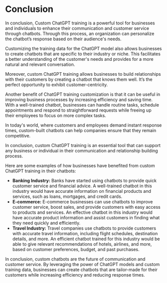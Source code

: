 # Conclusion

In conclusion, Custom ChatGPT training is a powerful tool for businesses and individuals to enhance their communication and customer service through chatbots. Through this process, an organization can personalize the chatbot’s response based on their audience's needs.

Customizing the training data for the ChatGPT model also allows businesses to create chatbots that are specific to their industry or niche. This facilitates a better understanding of the customer's needs and provides for a more natural and relevant conversation.

Moreover, custom ChatGPT training allows businesses to build relationships with their customers by creating a chatbot that knows them well. It’s the perfect opportunity to exhibit customer-centricity.

Another benefit of ChatGPT training customization is that it can be useful in improving business processes by increasing efficiency and saving time. With a well-trained chatbot, businesses can handle routine tasks, schedule appointments and respond to straightforward requests while freeing up their employees to focus on more complex tasks.

In today's world, where customers and employees demand instant response times, custom-built chatbots can help companies ensure that they remain competitive.

In conclusion, custom ChatGPT training is an essential tool that can support any business or individual in their communication and relationship building process.

Here are some examples of how businesses have benefited from custom ChatGPT training in their chatbots:

- **Banking Industry:** Banks have started using chatbots to provide quick customer service and financial advice. A well-trained chatbot in this industry would have accurate information on financial products and services, such as loans, mortgages, and credit cards.
- **E-commerce:** E-commerce businesses can use chatbots to improve customer service, boost sales, and provide customers with easy access to products and services. An effective chatbot in this industry would have accurate product information and assist customers in finding what they need quickly and efficiently.
- **Travel Industry:** Travel companies use chatbots to provide customers with accurate travel information, including flight schedules, destination details, and more. An efficient chatbot trained for this industry would be able to give relevant recommendations of hotels, airlines, and more, based on customer preferences, budget, and past purchases.

In conclusion, custom chatbots are the future of communication and customer service. By leveraging the power of ChatGPT models and custom training data, businesses can create chatbots that are tailor-made for their customers while increasing efficiency and reducing response times.
